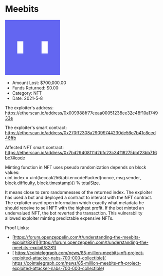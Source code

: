 # Meebits
![Meebits](/rektimages/Meebits.png)
- Amount Lost: $700,000.00
- Funds Returned: $0.00
- Category: NFT
- Date: 2021-5-8

The exploiter's address:  
https://etherscan.io/address/0x009988ff77eeaa00051238ee32c48f10a174933e  
  
The exploiter's smart contract:  
https://etherscan.io/address/0x270ff2308a29099744230de56e7b41c8ced46ffb  
  
Affected NFT smart contract:  
https://etherscan.io/address/0x7bd29408f11d2bfc23c34f18275bbf23bb716bc7#code  
  
Minting function in NFT uses pseudo randomization depends on block values:  
uint index = uint(keccak256(abi.encodePacked(nonce, msg.sender, block.difficulty, block.timestamp))) % totalSize.  
  
It means close to zero randomnesses of the returned index. The exploiter has used a bot and deployed a contract to interact with the NFT contract. The exploiter used open information which exactly what metadata he should receive to sell NFT with the highest profit. If the bot minted an undervalued NFT, the bot reverted the transaction. This vulnerability allowed exploiter minting predictable expensive NFTs.


Proof Links:
- [https://forum.openzeppelin.com/t/understanding-the-meebits-exploit/8281](https://forum.openzeppelin.com/t/understanding-the-meebits-exploit/8281)
- [ https://cointelegraph.com/news/85-million-meebits-nft-project-exploited-attacker-nabs-700-000-collectible]( https://cointelegraph.com/news/85-million-meebits-nft-project-exploited-attacker-nabs-700-000-collectible)


